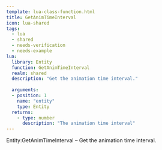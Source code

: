 ```yaml
---
template: lua-class-function.html
title: GetAnimTimeInterval
icon: lua-shared
tags:
  - lua
  - shared
  - needs-verification
  - needs-example
lua:
  library: Entity
  function: GetAnimTimeInterval
  realm: shared
  description: "Get the animation time interval."
  
  arguments:
  - position: 1
    name: "entity"
    type: Entity
  returns:
    - type: number
      description: "The animation time interval"
---
```


<div class="lua__search__keywords">
Entity:GetAnimTimeInterval &#x2013; Get the animation time interval.
</div>
